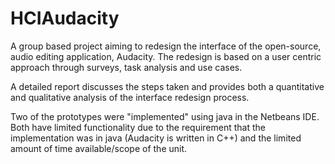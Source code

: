 # HCIAudacity

A group based project aiming to redesign the interface of the open-source, audio editing application, Audacity. The redesign is based on a user centric approach through surveys, task analysis and use cases.

A detailed report discusses the steps taken and provides both a quantitative and qualitative analysis of the interface redesign process.

Two of the prototypes were "implemented" using java in the Netbeans IDE. Both have limited functionality due to the requirement that the implementation was in java (Audacity is written in C++) and the limited amount of time available/scope of the unit.
